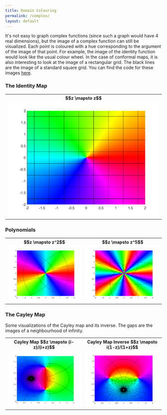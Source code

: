 ```yaml
---
title: Domain Colouring
permalink: /complex/
layout: default
---
```


It's not easy to graph complex functions (since such a graph would have 4 real dimensions), but the image of a complex function can still be visualized.
Each point is coloured with a hue corresponding to the argument of the image of that point. 
For example, the image of the identity function would look like the usual colour wheel.
In the case of conformal maps, it is also interesting to look at the image of a rectangular grid. 
The black lines are the image of a standard square grid. You can find the code for these images <a href = "https://github.com/ibeach/ibeach.github.io/tree/master/code/complex">here</a>.

<h3> The Identity Map </h3>

<table>
<tr> 
	<th>$$z \mapsto z$$</th>
</tr>
<tr> 
	<td><img src="\images\complex\id.png"></td>
</tr>
</table>

<h3> Polynomials </h3>

<table>
<tr> 
	<th>$$z \mapsto z^2$$</th>
	<th>$$z \mapsto z^5$$</th>
</tr>
<tr>
	<td><img src="\images\complex\quadratic.png"></td>
	<td><img src="\images\complex\quintic.png"></td>
</tr>
</table>

<h3> The Cayley Map </h3>
Some visualizations of the Cayley map and its inverse. 
The gaps are the images of a neighbourhood of infinity.

<table>
<tr> 
	<th>Cayley Map $$z \mapsto (i-z)/(i+z)$$</th>
	<th>Cayley Map Inverse  $$z \mapsto i(1-z)/(1+z)$$</th>
</tr>
<tr> 
	<td><img src="\images\complex\cayley.png"></td>
	<td><img src="\images\complex\cayley_inverse.png"></td>
</tr>
</table>

